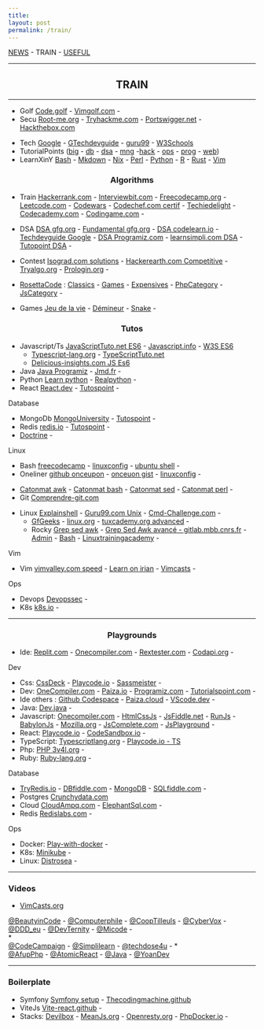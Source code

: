 ```yaml
---
title: 
layout: post
permalink: /train/
---
```


[NEWS](https://cylmat.github.io/news) - TRAIN - [USEFUL](https://cylmat.github.io/useful)

---
## <center>TRAIN</center>
---

* Golf [Code.golf](https://code.golf) - [Vimgolf.com](https://www.vimgolf.com) -
* Secu [Root-me.org](https://www.root-me.org) - [Tryhackme.com](https://tryhackme.com) - [Portswigger.net](https://portswigger.net/web-security) - [Hackthebox.com](https://www.hackthebox.com) 

- Tech [Google](https://developers.google.com/learn) - [GTechdevguide](https://techdevguide.withgoogle.com) - [guru99](https://www.guru99.com) - [W3Schools](https://www.w3schools.com)
- TutorialPoints ([big](https://www.tutorialspoint.com/big_data_tutorials.htm) - [db](https://www.tutorialspoint.com/database_tutorials.htm) - [dsa](https://www.tutorialspoint.com/data_structures_algorithms/index.htm) - [mng](https://www.tutorialspoint.com/management_tutorials.htm) -[hack](https://www.tutorialspoint.com/ethical_hacking) - [ops](https://www.tutorialspoint.com/devops_tutorials.htm) - [prog](https://www.tutorialspoint.com/computer_programming_tutorials.htm) - [web](https://www.tutorialspoint.com/web_development_tutorials.htm))
- LearnXinY [Bash](https://learnxinyminutes.com/docs/bash) - [Mkdown](https://learnxinyminutes.com/docs/markdown) - [Nix](https://learnxinyminutes.com/docs/nix) - [Perl](https://learnxinyminutes.com/docs/perl) - [Python](https://learnxinyminutes.com/docs/python) - [R](https://learnxinyminutes.com/docs/r) - [Rust](https://learnxinyminutes.com/docs/rust) - [Vim](https://learnxinyminutes.com/docs/vim) 


### <center>Algorithms</center> 

* Train [Hackerrank.com](https://www.hackerrank.com) - [Interviewbit.com](https://www.interviewbit.com/courses/programming) - [Freecodecamp.org](https://www.freecodecamp.org/learn) - [Leetcode.com](https://leetcode.com/explore) - [Codewars](https://www.codewars.com) - [Codechef.com certif](https://www.codechef.com/certification/data-structures-and-algorithms/prepare) - [Techiedelight](https://www.techiedelight.com) - [Codecademy.com](https://www.codecademy.com) - [Codingame.com](https://www.codingame.com) - 
* DSA [DSA gfg.org](https://www.geeksforgeeks.org/data-structures) - [Fundamental gfg.org](https://www.geeksforgeeks.org/fundamentals-of-algorithms) - [DSA codelearn.io](https://codelearn.io/learning/data-structure-and-algorithms) - [Techdevguide Google](https://techdevguide.withgoogle.com/paths/data-structures-and-algorithms/) - [DSA Programiz.com](https://www.programiz.com/dsa) - [learnsimpli.com DSA](https://www.learnsimpli.com/data-structures-and-algorithms/) - [Tutopoint DSA](https://www.tutorialspoint.com/data_structures_algorithms/index.htm) -

* Contest [Isograd.com solutions](https://www.isograd-testingservices.com/FR/solutions-challenges-de-code) - [Hackerearth.com Competitive](https://www.hackerearth.com/fr/getstarted-competitive-programming) - [Tryalgo.org](https://tryalgo.org/problems) - [Prologin.org](https://prologin.org/archives/) - 
* [RosettaCode](https://rosettacode.org) : [Classics](https://rosettacode.org/wiki/Category:Classic_CS_problems_and_programs) - [Games](https://rosettacode.org/wiki/Category:Games) - [Expensives](https://rosettacode.org/wiki/Category:Pages_with_too_many_expensive_parser_function_calls) - [PhpCategory](https://rosettacode.org/wiki/Category:PHP) - [JsCategory](https://rosettacode.org/wiki/Category:JavaScript) -
* Games [Jeu de la vie](https://fr.wikipedia.org/wiki/Jeu_de_la_vie) - [Démineur](https://fr.wikipedia.org/wiki/D%C3%A9mineur_(genre_de_jeu_vid%C3%A9o)) - [Snake](https://fr.wikipedia.org/wiki/Snake_(genre_de_jeu_vid%C3%A9o)) -


### <center>Tutos</center>

* Javascript/Ts [JavaScriptTuto.net ES6](https://www.javascripttutorial.net/es6) - [Javascript.info](https://fr.javascript.info) - [W3S ES6](https://www.w3schools.com/js/js_es6.asp)
  + [Typescript-lang.org](https://www.typescriptlang.org/docs/handbook/typescript-from-scratch.html) - [TypeScriptTuto.net](https://www.typescripttutorial.net)
  + [Delicious-insights.com JS Es6](https://delicious-insights.com/fr/articles-et-tutos)
* Java [Java Programiz](https://www.programiz.com/java-programming) - [Jmd.fr](https://www.jmdoudoux.fr/accueil_java.htm) -
* Python [Learn python](https://www.learnpython.org) - [Realpython](https://realpython.com) -
* React [React.dev](https://react.dev/learn) - [Tutospoint](https://www.tutorialspoint.com/reactjs/reactjs_installation.htm) -

Database  
* MongoDb [MongoUniversity](https://learn.mongodb.com) - [Tutospoint](https://www.tutorialspoint.com/mongodb) - 
* Redis [redis.io](https://redis.io/learn) - [Tutospoint](https://www.tutorialspoint.com/redis) -
* [Doctrine](https://www.doctrine-project.org) -  

Linux  
+ Bash [freecodecamp](https://www.freecodecamp.org/news/bash-scripting-tutorial-linux-shell-script-and-command-line-for-beginners/) - [linuxconfig](https://linuxconfig.org/bash-scripting-tutorial) - [ubuntu shell](https://doc.ubuntu-fr.org/tutoriel/script_shell) - 
+ Oneliner [github onceupon](https://github.com/onceupon/Bash-Oneliner) - [onceuon gist](https://gist.github.com/onceupon/b225f26c4cbc6eb4c41c3a4f09ba9ed7) - [linuxconfig](https://linuxconfig.org/linux-complex-bash-one-liner-examples) - 
- [Catonmat awk](https://catonmat.net/awk-one-liners-explained-part-one) - [Catonmat bash](https://catonmat.net/bash-one-liners-explained-part-one) - [Catonmat sed](https://catonmat.net/sed-one-liners-explained-part-one) - [Catonmat perl](https://catonmat.net/perl-one-liners-explained-part-one) -
- Git [Comprendre-git.com](https://comprendre-git.com)

+ Linux [Explainshell](https://explainshell.com) - [Guru99.com Unix](https://www.guru99.com/fr/unix-linux-tutorial.html) - [Cmd-Challenge.com](https://cmdchallenge.com) - 
  + [GfGeeks](https://www.geeksforgeeks.org/linux-tutorial/) - [linux.org](https://www.linux.org/forums/#linux-tutorials.122) - [tuxcademy.org advanced](https://www.tuxcademy.org/product/grd2/) -
  + Rocky [Grep sed awk](https://docs.rockylinux.org/books/sed_awk_grep) - [Grep Sed Awk avancé - gitlab.mbb.cnrs.fr](https://gitlab.mbb.cnrs.fr/f/site/form1/ttext/) - [Admin](https://docs.rockylinux.org/books/admin_guide/00-toc) - [Bash](https://docs.rockylinux.org/books/learning_bash/00-toc) - [Linuxtrainingacademy](https://www.linuxtrainingacademy.com/) -

Vim  
+ Vim [vimvalley.com speed](https://vimvalley.com/vim-movement-speed-challenge) - [Learn on irian](https://learnvim.irian.to) - [Vimcasts](http://vimcasts.org/) - 
 
Ops
+ Devops [Devopssec](https://devopssec.fr) -  
+ K8s [k8s.io](https://kubernetes.io/docs/tutorials) -

---

### <center>Playgrounds</center> 

- Ide: [Replit.com](https://replit.com/~) - [Onecompiler.com](https://onecompiler.com) - [Rextester.com](https://rextester.com) - [Codapi.org](https://codapi.org) -   

Dev  
* Css: [CssDeck](https://cssdeck.com/) - [Playcode.io](https://playcode.io/css) - [Sassmeister](https://www.sassmeister.com) - 
* Dev: [OneCompiler.com](https://onecompiler.com) - [Paiza.io](https://paiza.io/en) - [Programiz.com](https://www.programiz.com/python-programming/online-compiler) - [Tutorialspoint.com](https://www.tutorialspoint.com/codingground.htm) - 
* Ide others : [Github Codespace](https://github.com/codespaces) - [Paiza.cloud](https://paiza.cloud) - [VScode.dev](https://vscode.dev) -
* Java: [Dev.java](https://dev.java/playground) -
* Javascript: [Onecompiler.com](https://onecompiler.com/javascript) - [HtmlCssJs](https://html-css-js.com) - [JsFiddle.net](https://jsfiddle.net) - [RunJs](https://runjs.co) - [BabylonJs](https://playground.babylonjs.com) - [Mozilla.org](https://developer.mozilla.org/en-US/play) - [JsComplete.com](https://jscomplete.com/playground) - [JsPlayground](https://www.jsplayground.dev) - 
* React: [Playcode.io](https://playcode.io/react) - [CodeSandbox.io](https://codesandbox.io/s) -
* TypeScript: [Typescriptlang.org](https://www.typescriptlang.org/play) - [Playcode.io - TS](https://playcode.io/typescript-playground)
* Php: [PHP 3v4l.org](https://3v4l.org) -
* Ruby: [Ruby-lang.org](https://try.ruby-lang.org/playground/) -

Database   
* [TryRedis.io](https://try.redis.io) - [DBfiddle.com](https://www.db-fiddle.com) - [MongoDB](https://mongoplayground.net) - [SQLfiddle.com](http://sqlfiddle.com) -
* Postgres [Crunchydata.com](https://www.crunchydata.com/developers/playground)
* Cloud [CloudAmpq.com](https://customer.cloudamqp.com) - [ElephantSql.com](https://customer.elephantsql.com) -
* Redis [Redislabs.com](https://app.redislabs.com) - 

Ops  
* Docker: [Play-with-docker](https://labs.play-with-docker.com) -
* K8s: [Minikube](https://minikube.sigs.k8s.io/docs/start) - 
* Linux: [Distrosea](https://distrosea.com) -

---
### Videos

- [VimCasts.org](http://vimcasts.org)

[@BeautyinCode](https://www.youtube.com/@BeautyinCode) - 
[@Computerphile](https://www.youtube.com/@Computerphile) - 
[@CoopTilleuls](https://www.youtube.com/@coopTilleuls) - 
[@CyberVox](https://www.youtube.com/@CyberVox) - 
[@DDD_eu](https://www.youtube.com/@ddd_eu) - 
[@DevTernity](https://www.youtube.com/@DevTernity) - 
[@Micode](https://www.youtube.com/@Micode) -   
*  
[@CodeCampaign](https://www.youtube.com/@CodeCampaign) - 
[@Simplilearn](https://www.youtube.com/@SimplilearnOfficial) -
[@techdose4u](https://www.youtube.com/@techdose4u) -
*  
[@AfupPhp](https://www.youtube.com/@afupPHP) - 
[@AtomicReact](https://www.youtube.com/@atomicreact) - 
[@Java](https://www.youtube.com/@java) - 
[@YoanDev](https://m.youtube.com/@yoandevco)

---
### Boilerplate

- Symfony [Symfony setup](https://symfony.com/doc/current/setup.html) - [Thecodingmachine.github](https://thecodingmachine.github.io/symfony-boilerplate)
- ViteJs [Vite-react.github](https://github.com/RicardoValdovinos/vite-react-boilerplate) - 
- Stacks: [Devilbox](http://devilbox.org) - [MeanJs.org](http://meanjs.org) - [Openresty.org](https://openresty.org) - [PhpDocker.io](https://phpdocker.io) - 
